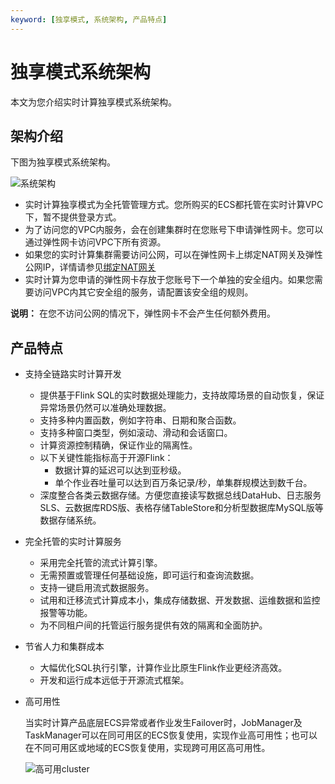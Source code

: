 ```yaml
---
keyword: [独享模式, 系统架构, 产品特点]
---
```


# 独享模式系统架构

本文为您介绍实时计算独享模式系统架构。

## 架构介绍

下图为独享模式系统架构。

![系统架构](https://static-aliyun-doc.oss-accelerate.aliyuncs.com/assets/img/zh-CN/9874359951/p33597.png)

-   实时计算独享模式为全托管管理方式。您所购买的ECS都托管在实时计算VPC下，暂不提供登录方式。
-   为了访问您的VPC内服务，会在创建集群时在您账号下申请弹性网卡。您可以通过弹性网卡访问VPC下所有资源。
-   如果您的实时计算集群需要访问公网，可以在弹性网卡上绑定NAT网关及弹性公网IP，详情请参见[绑定NAT网关](/intl.zh-CN/用户指南/绑定云资源.md)
-   实时计算为您申请的弹性网卡存放于您账号下一个单独的安全组内。如果您需要访问VPC内其它安全组的服务，请配置该安全组的规则。

**说明：** 在您不访问公网的情况下，弹性网卡不会产生任何额外费用。

## 产品特点

-   支持全链路实时计算开发
    -   提供基于Flink SQL的实时数据处理能力，支持故障场景的自动恢复，保证异常场景仍然可以准确处理数据。
    -   支持多种内置函数，例如字符串、日期和聚合函数。
    -   支持多种窗口类型，例如滚动、滑动和会话窗口。
    -   计算资源控制精确，保证作业的隔离性。
    -   以下关键性能指标高于开源Flink：
        -   数据计算的延迟可以达到亚秒级。
        -   单个作业吞吐量可以达到百万条记录/秒，单集群规模达到数千台。
    -   深度整合各类云数据存储。方便您直接读写数据总线DataHub、日志服务SLS、云数据库RDS版、表格存储TableStore和分析型数据库MySQL版等数据存储系统。
-   完全托管的实时计算服务
    -   采用完全托管的流式计算引擎。
    -   无需预置或管理任何基础设施，即可运行和查询流数据。
    -   支持一键启用流式数据服务。
    -   试用和迁移流式计算成本小，集成存储数据、开发数据、运维数据和监控报警等功能。
    -   为不同租户间的托管运行服务提供有效的隔离和全面防护。
-   节省人力和集群成本
    -   大幅优化SQL执行引擎，计算作业比原生Flink作业更经济高效。
    -   开发和运行成本远低于开源流式框架。
-   高可用性

    当实时计算产品底层ECS异常或者作业发生Failover时，JobManager及TaskManager可以在同可用区的ECS恢复使用，实现作业高可用性；也可以在不同可用区或地域的ECS恢复使用，实现跨可用区高可用性。

    ![高可用cluster](https://static-aliyun-doc.oss-accelerate.aliyuncs.com/assets/img/zh-CN/4544749951/p100354.png)


